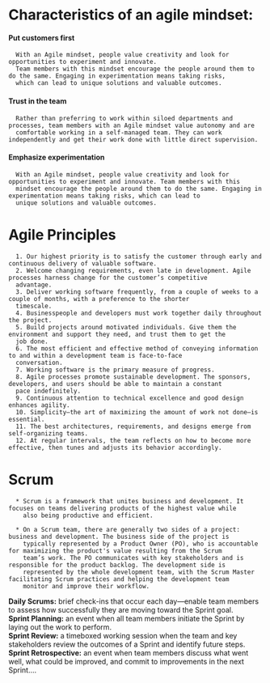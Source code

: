 # Characteristics of an agile mindset:   
#### Put customers first   
      With an Agile mindset, people value creativity and look for opportunities to experiment and innovate. 
      Team members with this mindset encourage the people around them to do the same. Engaging in experimentation means taking risks, 
      which can lead to unique solutions and valuable outcomes.   
#### Trust in the team   
      Rather than preferring to work within siloed departments and processes, team members with an Agile mindset value autonomy and are 
      comfortable working in a self-managed team. They can work independently and get their work done with little direct supervision.
#### Emphasize experimentation    
      With an Agile mindset, people value creativity and look for opportunities to experiment and innovate. Team members with this 
      mindset encourage the people around them to do the same. Engaging in experimentation means taking risks, which can lead to 
      unique solutions and valuable outcomes.

# Agile Principles   
      1. Our highest priority is to satisfy the customer through early and continuous delivery of valuable software.
      2. Welcome changing requirements, even late in development. Agile processes harness change for the customer’s competitive 
      advantage.
      3. Deliver working software frequently, from a couple of weeks to a couple of months, with a preference to the shorter 
      timescale.
      4. Businesspeople and developers must work together daily throughout the project.
      5. Build projects around motivated individuals. Give them the environment and support they need, and trust them to get the
      job done.
      6. The most efficient and effective method of conveying information to and within a development team is face-to-face
      conversation.
      7. Working software is the primary measure of progress.
      8. Agile processes promote sustainable development. The sponsors, developers, and users should be able to maintain a constant
      pace indefinitely.
      9. Continuous attention to technical excellence and good design enhances agility.
      10. Simplicity—the art of maximizing the amount of work not done—is essential.
      11. The best architectures, requirements, and designs emerge from self-organizing teams.
      12. At regular intervals, the team reflects on how to become more effective, then tunes and adjusts its behavior accordingly.

# Scrum
      * Scrum is a framework that unites business and development. It focuses on teams delivering products of the highest value while 
        also being productive and efficient.  
        
      * On a Scrum team, there are generally two sides of a project: business and development. The business side of the project is 
        typically represented by a Product Owner (PO), who is accountable for maximizing the product's value resulting from the Scrum 
        team’s work. The PO communicates with key stakeholders and is responsible for the product backlog. The development side is 
        represented by the whole development team, with the Scrum Master facilitating Scrum practices and helping the development team 
        monitor and improve their workflow.    
        
   **Daily Scrums:** brief check-ins that occur each day—enable team members to assess how successfully they are moving toward the 
                     Sprint goal.   
   **Sprint Planning:** an event when all team members initiate the Sprint by laying out the work to perform.          
   **Sprint Review:** a timeboxed working session when the team and key stakeholders review the outcomes of a Sprint and identify 
                      future steps.   
   **Sprint Retrospective:** an event when team members discuss what went well, what could be improved, and commit to improvements 
            in the next Sprint....
      
